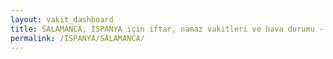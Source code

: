 ```yaml
---
layout: vakit_dashboard
title: SALAMANCA, ISPANYA için iftar, namaz vakitleri ve hava durumu - ilçe/eyalet seç
permalink: /ISPANYA/SALAMANCA/
---
```


<script type="text/javascript">
  var GLOBAL_COUNTRY = 'ISPANYA';
  var GLOBAL_CITY = 'SALAMANCA';
  var GLOBAL_STATE = '';
  var lat = 72;
  var lon = 21;
</script>
